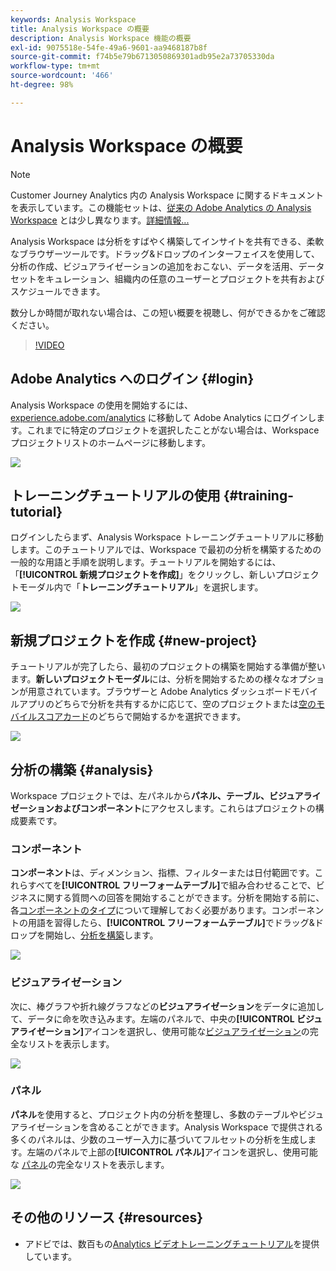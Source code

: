 ```yaml
---
keywords: Analysis Workspace
title: Analysis Workspace の概要
description: Analysis Workspace 機能の概要
exl-id: 9075518e-54fe-49a6-9601-aa9468187b8f
source-git-commit: f74b5e79b6713050869301adb95e2a73705330da
workflow-type: tm+mt
source-wordcount: '466'
ht-degree: 98%

---
```


# Analysis Workspace の概要

>[!NOTE]
>
>Customer Journey Analytics 内の Analysis Workspace に関するドキュメントを表示しています。この機能セットは、[従来の Adobe Analytics の Analysis Workspace](https://experienceleague.adobe.com/docs/analytics/analyze/analysis-workspace/home.html?lang=ja#analysis-workspace) とは少し異なります。[詳細情報...](/help/getting-started/cja-aa.md)

Analysis Workspace は分析をすばやく構築してインサイトを共有できる、柔軟なブラウザーツールです。ドラッグ&amp;ドロップのインターフェイスを使用して、分析の作成、ビジュアライゼーションの追加をおこない、データを活用、データセットをキュレーション、組織内の任意のユーザーとプロジェクトを共有およびスケジュールできます。

数分しか時間が取れない場合は、この短い概要を視聴し、何ができるかをご確認ください。

>[!VIDEO](https://video.tv.adobe.com/v/26266/?quality=12)

## Adobe Analytics へのログイン {#login}

Analysis Workspace の使用を開始するには、[experience.adobe.com/analytics](https://experience.adobe.com/analytics) に移動して Adobe Analytics にログインします。これまでに特定のプロジェクトを選択したことがない場合は、Workspace プロジェクトリストのホームページに移動します。

![](assets/login-analytics.png)

## トレーニングチュートリアルの使用 {#training-tutorial}

ログインしたらまず、Analysis Workspace トレーニングチュートリアルに移動します。このチュートリアルでは、Workspace で最初の分析を構築するための一般的な用語と手順を説明します。チュートリアルを開始するには、「**[!UICONTROL 新規プロジェクトを作成]**」をクリックし、新しいプロジェクトモーダル内で「**トレーニングチュートリアル**」を選択します。

![](assets/training-tutorial.png)

## 新規プロジェクトを作成 {#new-project}

チュートリアルが完了したら、最初のプロジェクトの構築を開始する準備が整います。**新しいプロジェクトモーダル**&#x200B;には、分析を開始するための様々なオプションが用意されています。ブラウザーと Adobe Analytics ダッシュボードモバイルアプリのどちらで分析を共有するかに応じて、空のプロジェクトまたは[空のモバイルスコアカード](https://experienceleague.adobe.com/docs/analytics/analyze/mobapp/curator.html)のどちらで開始するかを選択できます。

![](assets/create-new-project.png)

## 分析の構築 {#analysis}

Workspace プロジェクトでは、左パネルから&#x200B;**パネル、テーブル、ビジュアライゼーションおよびコンポーネント**&#x200B;にアクセスします。これらはプロジェクトの構成要素です。

### コンポーネント

**コンポーネント**&#x200B;は、ディメンション、指標、フィルターまたは日付範囲です。これらすべてを&#x200B;**[!UICONTROL フリーフォームテーブル]**&#x200B;で組み合わせることで、ビジネスに関する質問への回答を開始することができます。分析を開始する前に、各[コンポーネントのタイプ](/help/components/overview.md)について理解しておく必要があります。コンポーネントの用語を習得したら、**[!UICONTROL フリーフォームテーブル]**&#x200B;でドラッグ&amp;ドロップを開始し、[分析を構築](/help/analysis-workspace/build-workspace-project/freeform-overview.md)します。

![](assets/build-components.png)

### ビジュアライゼーション

次に、棒グラフや折れ線グラフなどの&#x200B;**ビジュアライゼーション**&#x200B;をデータに追加して、データに命を吹き込みます。左端のパネルで、中央の&#x200B;**[!UICONTROL ビジュアライゼーション]**&#x200B;アイコンを選択し、使用可能な[ビジュアライゼーション](/help/analysis-workspace/visualizations/freeform-analysis-visualizations.md)の完全なリストを表示します。

![](assets/build-visualizations.png)

### パネル

**パネル**&#x200B;を使用すると、プロジェクト内の分析を整理し、多数のテーブルやビジュアライゼーションを含めることができます。Analysis Workspace で提供される多くのパネルは、少数のユーザー入力に基づいてフルセットの分析を生成します。左端のパネルで上部の&#x200B;**[!UICONTROL パネル]**&#x200B;アイコンを選択し、使用可能な [パネル](/help/analysis-workspace/c-panels/panels.md)の完全なリストを表示します。

![](assets/build-panels.png)

## その他のリソース {#resources}

* アドビでは、数百もの[Analytics ビデオトレーニングチュートリアル](https://docs.adobe.com/content/help/ja-JP/experience-cloud/user-guides/home.translate.html)を提供しています。
